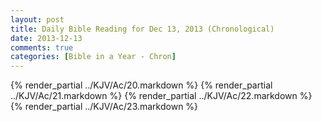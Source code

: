 ```yaml
---
layout: post
title: Daily Bible Reading for Dec 13, 2013 (Chronological)
date: 2013-12-13
comments: true
categories: [Bible in a Year - Chron]
---
```

{% render_partial ../KJV/Ac/20.markdown %}
{% render_partial ../KJV/Ac/21.markdown %}
{% render_partial ../KJV/Ac/22.markdown %}
{% render_partial ../KJV/Ac/23.markdown %}

